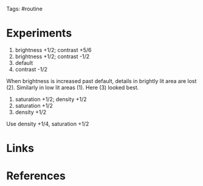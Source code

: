 Tags: #routine 

# Experiments
1. brightness +1/2; contrast +5/6
2. brightness +1/2; contrast -1/2
3. default
4. contrast -1/2

When brightness is increased past default, details in brightly lit area are lost (2). Similarly in low lit areas (1). Here (3) looked best.

1. saturation +1/2; density +1/2
2. saturation +1/2
3. density +1/2

Use density +1/4, saturation +1/2

# Links

# References